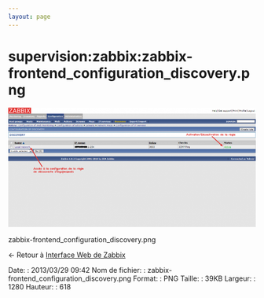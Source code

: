 ```yaml
---
layout: page
---
```


supervision:zabbix:zabbix-frontend\_configuration\_discovery.png
================================================================

[![zabbix-frontend\_configuration\_discovery.png](../../../assets/media/supervision/zabbix/zabbix-frontend_configuration_discovery.png@cache=&w=900&h=434 "zabbix-frontend_configuration_discovery.png")](../../../assets/media/supervision/zabbix/zabbix-frontend_configuration_discovery.png@cache= "Afficher le fichier original")

zabbix-frontend\_configuration\_discovery.png

← Retour à [Interface Web de
Zabbix](../../../zabbix/zabbix-interface.html "zabbix:zabbix-interface")

Date:
:   2013/03/29 09:42
Nom de fichier:
:   zabbix-frontend\_configuration\_discovery.png
Format:
:   PNG
Taille:
:   39KB
Largeur:
:   1280
Hauteur:
:   618

